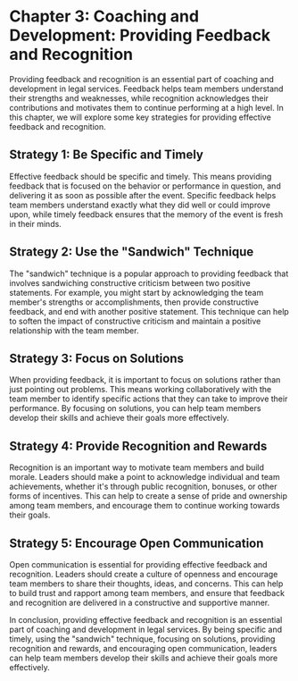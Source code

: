 Chapter 3: Coaching and Development: Providing Feedback and Recognition
=======================================================================

Providing feedback and recognition is an essential part of coaching and development in legal services. Feedback helps team members understand their strengths and weaknesses, while recognition acknowledges their contributions and motivates them to continue performing at a high level. In this chapter, we will explore some key strategies for providing effective feedback and recognition.

Strategy 1: Be Specific and Timely
----------------------------------

Effective feedback should be specific and timely. This means providing feedback that is focused on the behavior or performance in question, and delivering it as soon as possible after the event. Specific feedback helps team members understand exactly what they did well or could improve upon, while timely feedback ensures that the memory of the event is fresh in their minds.

Strategy 2: Use the "Sandwich" Technique
----------------------------------------

The "sandwich" technique is a popular approach to providing feedback that involves sandwiching constructive criticism between two positive statements. For example, you might start by acknowledging the team member's strengths or accomplishments, then provide constructive feedback, and end with another positive statement. This technique can help to soften the impact of constructive criticism and maintain a positive relationship with the team member.

Strategy 3: Focus on Solutions
------------------------------

When providing feedback, it is important to focus on solutions rather than just pointing out problems. This means working collaboratively with the team member to identify specific actions that they can take to improve their performance. By focusing on solutions, you can help team members develop their skills and achieve their goals more effectively.

Strategy 4: Provide Recognition and Rewards
-------------------------------------------

Recognition is an important way to motivate team members and build morale. Leaders should make a point to acknowledge individual and team achievements, whether it's through public recognition, bonuses, or other forms of incentives. This can help to create a sense of pride and ownership among team members, and encourage them to continue working towards their goals.

Strategy 5: Encourage Open Communication
----------------------------------------

Open communication is essential for providing effective feedback and recognition. Leaders should create a culture of openness and encourage team members to share their thoughts, ideas, and concerns. This can help to build trust and rapport among team members, and ensure that feedback and recognition are delivered in a constructive and supportive manner.

In conclusion, providing effective feedback and recognition is an essential part of coaching and development in legal services. By being specific and timely, using the "sandwich" technique, focusing on solutions, providing recognition and rewards, and encouraging open communication, leaders can help team members develop their skills and achieve their goals more effectively.
